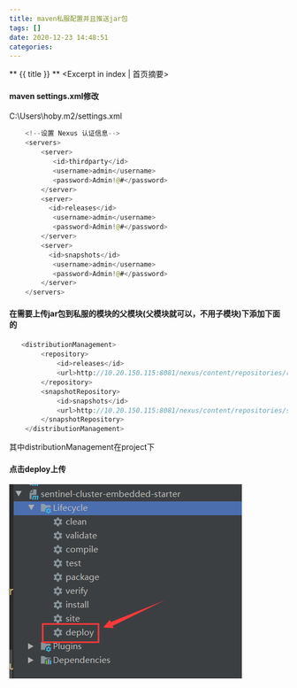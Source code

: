```yaml
---
title: maven私服配置并且推送jar包
tags: []
date: 2020-12-23 14:48:51
categories:
---
```

** {{ title }} ** <Excerpt in index | 首页摘要>


<!-- more -->

#### maven settings.xml修改

C:\Users\hoby\.m2/settings.xml

```java
    <!--设置 Nexus 认证信息-->
    <servers>
		<server>
		   <id>thirdparty</id>
		   <username>admin</username>
		   <password>Admin!@#</password>
		</server>
		<server>
		  <id>releases</id>
		   <username>admin</username>
		   <password>Admin!@#</password>
		</server>
		<server>
		  <id>snapshots</id>
		   <username>admin</username>
		   <password>Admin!@#</password>
		</server>
    </servers>
```

#### 在需要上传jar包到私服的模块的父模块(父模块就可以，不用子模块)下添加下面的

```java
   <distributionManagement>
        <repository>
            <id>releases</id>
            <url>http://10.20.150.115:8081/nexus/content/repositories/releases</url>
        </repository>
        <snapshotRepository>
            <id>snapshots</id>
            <url>http://10.20.150.115:8081/nexus/content/repositories/snapshots</url>
        </snapshotRepository>
    </distributionManagement>
```

其中distributionManagement在project下


#### 点击deploy上传

![](maven私服配置并且推送jar包/maven-jar-1.png)


